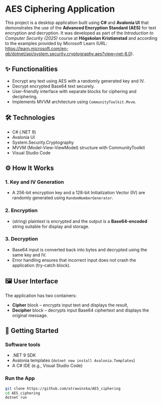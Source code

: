 # AES Ciphering Application

This project is a desktop application built using **C#** and **Avalonia UI** that demonstrates the use of the **Advanced Encryption Standard (AES)** for text encryption and decryption. It was developed as part of the *Introduction to Computer Security (2025)* course at **Högskolan Kristianstad** and according to the examples provided by Microsoft Learn (URL: https://learn.microsoft.com/en-gb/dotnet/api/system.security.cryptography.aes?view=net-8.0).

## ✨ Functionalities

- Encrypt any text using AES with a randomly generated key and IV.
- Decrypt encrypted Base64 text securely.
- User-friendly interface with separate blocks for ciphering and deciphering.
- Implements MVVM architecture using `CommunityToolkit.Mvvm`.

## 🛠️ Technologies

- C# (.NET 9)
- Avalonia UI
- System.Security.Cryptography
- MVVM (Model-View-ViewModel) structure with CommunityToolkit 
- Visual Studio Code

## ⚙ How It Works

### 1. Key and IV Generation
- A 256-bit encryption key and a 128-bit Initialization Vector (IV) are randomly generated using `RandomNumberGenerator`.

### 2. Encryption
- (string) plaintext is encrypted and the output is a **Base64-encoded** string suitable for display and storage.

### 3. Decryption
- Base64 input is converted back into bytes and decrypted using the same key and IV.
- Error handling ensures that incorrect input does not crash the application (try-catch block).

## 🖼️ User Interface

The application has two containers:
- **Cipher** block – encrypts input text and displays the result,
- **Decipher** block – decrypts input Base64 ciphertext and displays the original message.

## 🚀 Getting Started

### Software tools
- .NET 9 SDK
- Avalonia templates (`dotnet new install Avalonia.Templates`)
- A C# IDE (e.g., Visual Studio Code)

### Run the App

```bash
git clone https://github.com/atrawinska/AES_ciphering
cd AES_ciphering
dotnet run
